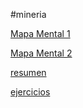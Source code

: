 #mineria

[Mapa Mental 1](https://github.com/isidro-garza/mineria/blob/master/MapaMental_1_%7B1818012%7D.pdf)

[Mapa Mental 2](https://github.com/isidro-garza/mineria/blob/master/MapaMental2_1818012.pdf)

[resumen](https://github.com/isidro-garza/mineria/blob/master/Resumene_1818012.pdf)

[ejercicios](https://github.com/lauraestefany/Mineria-de-datos/blob/master/Ejercicios1_5_003.ipynb)


